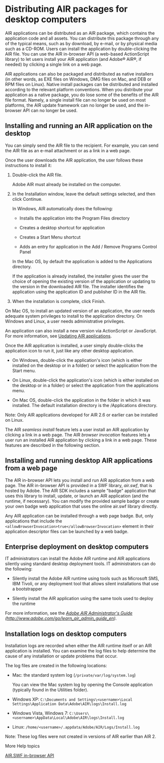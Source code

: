 # Distributing AIR packages for desktop computers

AIR applications can be distributed as an AIR package, which contains the
application code and all assets. You can distribute this package through any of
the typical means, such as by download, by e-mail, or by physical media such as
a CD-ROM. Users can install the application by double-clicking the AIR file. You
can use the AIR in-browser API (a web-based ActionScript library) to let users
install your AIR application (and Adobe® AIR®, if needed) by clicking a single
link on a web page.

AIR applications can also be packaged and distributed as native installers (in
other words, as EXE files on Windows, DMG files on Mac, and DEB or RPM files on
Linux). Native install packages can be distributed and installed according to
the relevant platform conventions. When you distribute your application as a
native package, you do lose some of the benefits of the AIR file format. Namely,
a single install file can no longer be used on most platforms, the AIR update
framework can no longer be used, and the in-browser API can no longer be used.

## Installing and running an AIR application on the desktop

You can simply send the AIR file to the recipient. For example, you can send the
AIR file as an e-mail attachment or as a link in a web page.

Once the user downloads the AIR application, the user follows these instructions
to install it:

1.  Double-click the AIR file.

    Adobe AIR must already be installed on the computer.

2.  In the Installation window, leave the default settings selected, and then
    click Continue.

    In Windows, AIR automatically does the following:

    - Installs the application into the Program Files directory

    - Creates a desktop shortcut for application

    - Creates a Start Menu shortcut

    - Adds an entry for application in the Add / Remove Programs Control Panel

    In the Mac OS, by default the application is added to the Applications
    directory.

    If the application is already installed, the installer gives the user the
    choice of opening the existing version of the application or updating to the
    version in the downloaded AIR file. The installer identifies the application
    using the application ID and publisher ID in the AIR file.

3.  When the installation is complete, click Finish.

On Mac OS, to install an updated version of an application, the user needs
adequate system privileges to install to the application directory. On Windows
and Linux, a user needs administrative privileges.

An application can also install a new version via ActionScript or JavaScript.
For more information, see
[Updating AIR applications](WS5b3ccc516d4fbf351e63e3d118666ade46-7ff2.html).

Once the AIR application is installed, a user simply double-clicks the
application icon to run it, just like any other desktop application.

- On Windows, double-click the application's icon (which is either installed on
  the desktop or in a folder) or select the application from the Start menu.

- On Linux, double-click the application's icon (which is either installed on
  the desktop or in a folder) or select the application from the applications
  menu.

- On Mac OS, double-click the application in the folder in which it was
  installed. The default installation directory is the /Applications directory.

Note: Only AIR applications developed for AIR 2.6 or earlier can be installed on
Linux.

The AIR _seamless install_ feature lets a user install an AIR application by
clicking a link in a web page. The AIR _browser invocation_ features lets a user
run an installed AIR application by clicking a link in a web page. These
features are described in the following section.

## Installing and running desktop AIR applications from a web page

The AIR in-browser API lets you install and run AIR application from a web page.
The AIR in-browser API is provided in a SWF library, _air.swf_, that is hosted
by Adobe. The AIR SDK includes a sample "badge" application that uses this
library to install, update, or launch an AIR application (and the runtime, if
necessary). You can modify the provided sample badge or create your own badge
web application that uses the online air.swf library directly.

Any AIR application can be installed through a web page badge. But, only
applications that include the
`<allowBrowserInvocation>true</allowBrowserInvocation>` element in their
application descriptor files can be launched by a web badge.

## Enterprise deployment on desktop computers

IT administrators can install the Adobe AIR runtime and AIR applications
silently using standard desktop deployment tools. IT administrators can do the
following:

- Silently install the Adobe AIR runtime using tools such as Microsoft SMS, IBM
  Tivoli, or any deployment tool that allows silent installations that use a
  bootstrapper

- Silently install the AIR application using the same tools used to deploy the
  runtime

For more information, see the
_[Adobe AIR Administrator's Guide](http://www.adobe.com/go/learn_air_admin_guide_en)
(http://www.adobe.com/go/learn_air_admin_guide_en)._

## Installation logs on desktop computers

Installation logs are recorded when either the AIR runtime itself or an AIR
application is installed. You can examine the log files to help determine the
cause of any installation or update problems that occur.

The log files are created in the following locations:

- Mac: the standard system log (`/private/var/log/system.log`)

  You can view the Mac system log by opening the Console application (typically
  found in the Utilities folder).

- Windows XP:
  `C:\Documents and Settings\<username>\Local Settings\Application Data\Adobe\AIR\logs\Install.log`

- Windows Vista, Windows 7:
  `C:\Users\<username>\AppData\Local\Adobe\AIR\logs\Install.log`

- Linux: `/home/<username>/.appdata/Adobe/AIR/Logs/Install.log`

Note: These log files were not created in versions of AIR earlier than AIR 2.

More Help topics

[AIR.SWF in-browser API](WSfffb011ac560372f-1c6efe05128cca667e7-8000.html)
